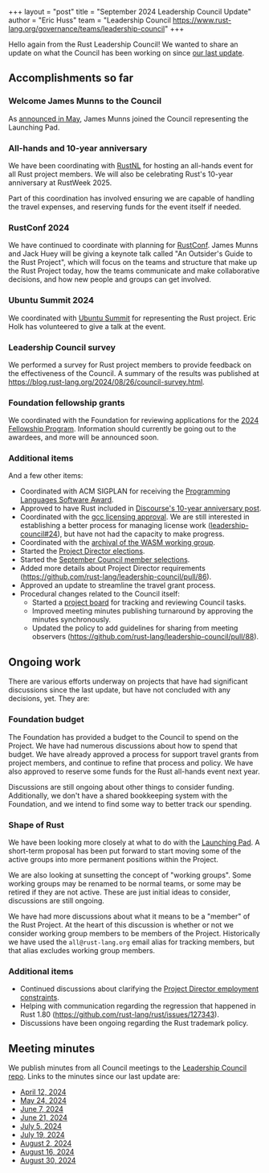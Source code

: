 +++
layout = "post"
title = "September 2024 Leadership Council Update"
author = "Eric Huss"
team = "Leadership Council <https://www.rust-lang.org/governance/teams/leadership-council>"
+++

Hello again from the Rust Leadership Council!
We wanted to share an update on what the Council has been working on since [our last update][update].

[update]: https://blog.rust-lang.org/inside-rust/2024/05/14/leadership-council-update.html

## Accomplishments so far

### Welcome James Munns to the Council

As [announced in May](https://blog.rust-lang.org/inside-rust/2024/05/28/launching-pad-representative.html), James Munns joined the Council representing the Launching Pad.

### All-hands and 10-year anniversary

We have been coordinating with [RustNL](https://rustnl.org/) for hosting an all-hands event for all Rust project members. We will also be celebrating Rust's 10-year anniversary at RustWeek 2025.

Part of this coordination has involved ensuring we are capable of handling the travel expenses, and reserving funds for the event itself if needed.

### RustConf 2024

We have continued to coordinate with planning for [RustConf](https://rustconf.com/). James Munns and Jack Huey will be giving a keynote talk called "An Outsider's Guide to the Rust Project", which will focus on the teams and structure that make up the Rust Project today, how the teams communicate and make collaborative decisions, and how new people and groups can get involved.

### Ubuntu Summit 2024

We coordinated with [Ubuntu Summit](https://events.canonical.com/event/51/) for representing the Rust project. Eric Holk has volunteered to give a talk at the event.

### Leadership Council survey

We performed a survey for Rust project members to provide feedback on the effectiveness of the Council. A summary of the results was published at <https://blog.rust-lang.org/2024/08/26/council-survey.html>.

### Foundation fellowship grants

We coordinated with the Foundation for reviewing applications for the [2024 Fellowship Program](https://foundation.rust-lang.org/grants/fellowships/). Information should currently be going out to the awardees, and more will be announced soon.

### Additional items

And a few other items:

* Coordinated with ACM SIGPLAN for receiving the [Programming Languages Software Award](https://www.sigplan.org/Awards/Software/).
* Approved to have Rust included in [Discourse's 10-year anniversary post](https://blog.discourse.org/2024/08/celebrating-a-decade-of-discourse/).
* Coordinated with the [gcc licensing approval](https://github.com/rust-lang/rust/pull/125419). We are still interested in establishing a better process for managing license work ([leadership-council#24](https://github.com/rust-lang/leadership-council/issues/24)), but have not had the capacity to make progress.
* Coordinated with the [archival of the WASM working group](https://github.com/rust-lang/team/pull/1489).
* Started the [Project Director elections](https://blog.rust-lang.org/inside-rust/2024/09/06/electing-new-project-directors.html).
* Started the [September Council member selections](https://blog.rust-lang.org/inside-rust/2024/08/20/leadership-council-repr-selection.html).
* Added more details about Project Director requirements (<https://github.com/rust-lang/leadership-council/pull/86>).
* Approved an update to streamline the travel grant process.
* Procedural changes related to the Council itself:
    * Started a [project board](https://github.com/orgs/rust-lang/projects/55/views/1) for tracking and reviewing Council tasks.
    * Improved meeting minutes publishing turnaround by approving the minutes synchronously.
    * Updated the policy to add guidelines for sharing from meeting observers (<https://github.com/rust-lang/leadership-council/pull/88>).

## Ongoing work

There are various efforts underway on projects that have had significant discussions since the last update, but have not concluded with any decisions, yet.
They are:

### Foundation budget

The Foundation has provided a budget to the Council to spend on the Project. We have had numerous discussions about how to spend that budget. We have already approved a process for support travel grants from project members, and continue to refine that process and policy. We have also approved to reserve some funds for the Rust all-hands event next year.

Discussions are still ongoing about other things to consider funding. Additionally, we don't have a shared bookkeeping system with the Foundation, and we intend to find some way to better track our spending.

### Shape of Rust

We have been looking more closely at what to do with the [Launching Pad]. A short-term proposal has been put forward to start moving some of the active groups into more permanent positions within the Project.

We are also looking at sunsetting the concept of "working groups". Some working groups may be renamed to be normal teams, or some may be retired if they are not active. These are just initial ideas to consider, discussions are still ongoing.

We have had more discussions about what it means to be a "member" of the Rust Project. At the heart of this discussion is whether or not we consider working group members to be members of the Project. Historically we have used the `all@rust-lang.org` email alias for tracking members, but that alias excludes working group members.

[Launching Pad]: https://forge.rust-lang.org/governance/council.html#the-launching-pad-top-level-team

### Additional items

* Continued discussions about clarifying the [Project Director employment constraints](https://github.com/rust-lang/leadership-council/issues/66).
* Helping with communication regarding the regression that happened in Rust 1.80 (<https://github.com/rust-lang/rust/issues/127343>).
* Discussions have been ongoing regarding the Rust trademark policy.

## Meeting minutes

We publish minutes from all Council meetings to the [Leadership Council repo][minutes].
Links to the minutes since our last update are:

* [April 12, 2024](https://github.com/rust-lang/leadership-council/blob/main/minutes/sync-meeting/2024-04-12.md)
* [May 24, 2024](https://github.com/rust-lang/leadership-council/blob/main/minutes/sync-meeting/2024-05-24.md)
* [June 7, 2024](https://github.com/rust-lang/leadership-council/blob/main/minutes/sync-meeting/2024-06-07.md)
* [June 21, 2024](https://github.com/rust-lang/leadership-council/blob/main/minutes/sync-meeting/2024-06-21.md)
* [July 5, 2024](https://github.com/rust-lang/leadership-council/blob/main/minutes/sync-meeting/2024-07-05.md)
* [July 19, 2024](https://github.com/rust-lang/leadership-council/blob/main/minutes/sync-meeting/2024-07-19.md)
* [August 2, 2024](https://github.com/rust-lang/leadership-council/blob/main/minutes/sync-meeting/2024-08-02.md)
* [August 16, 2024](https://github.com/rust-lang/leadership-council/blob/main/minutes/sync-meeting/2024-08-16.md)
* [August 30, 2024](https://github.com/rust-lang/leadership-council/blob/main/minutes/sync-meeting/2024-08-30.md)

[minutes]: https://github.com/rust-lang/leadership-council/tree/main/minutes
